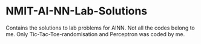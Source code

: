# NMIT-AI-NN-Lab-Solutions
Contains the solutions to lab problems for AINN.
Not all the codes belong to me. Only Tic-Tac-Toe-randomisation and Perceptron was coded by me.
